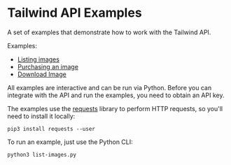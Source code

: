 # Tailwind API Examples

A set of examples that demonstrate how to work with the Tailwind API.

Examples:
- [Listing images](./list-images.py)
- [Purchasing an image](./purchase-image.py)
- [Download Image](./download-image.py)

All examples are interactive and can be run via Python. Before you can integrate with the API and run the examples, you need to obtain an API key. 

The examples use the [requests](https://requests.readthedocs.io/en/master/) library to perform HTTP requests, so you'll
need to install it locally:
```
pip3 install requests --user
``` 

To run an example, just use the Python CLI:
```
python3 list-images.py
```


